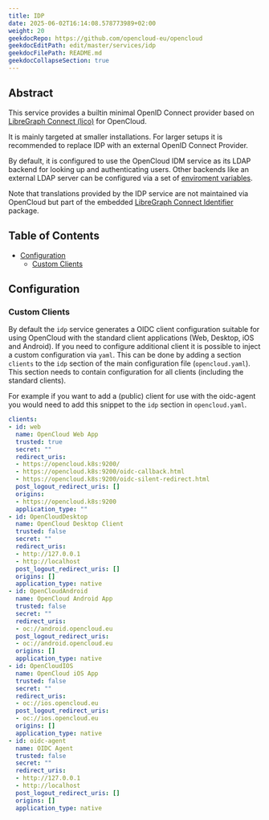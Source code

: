 ```yaml
---
title: IDP
date: 2025-06-02T16:14:08.578773989+02:00
weight: 20
geekdocRepo: https://github.com/opencloud-eu/opencloud
geekdocEditPath: edit/master/services/idp
geekdocFilePath: README.md
geekdocCollapseSection: true
---
```


<!-- Do not edit this file, it is autogenerated. Edit the service README.md instead -->

## Abstract


This service provides a builtin minimal OpenID Connect provider based on [LibreGraph Connect (lico)](https://github.com/libregraph/lico) for OpenCloud.

It is mainly targeted at smaller installations. For larger setups it is recommended to replace IDP with an external OpenID Connect Provider.

By default, it is configured to use the OpenCloud IDM service as its LDAP backend for looking up and authenticating users. Other backends like an external LDAP server can be configured via a set of [enviroment variables](https://docs.opencloud.eu/services/idp/configuration/#environment-variables).

Note that translations provided by the IDP service are not maintained via OpenCloud but part of the embedded  [LibreGraph Connect Identifier](https://github.com/libregraph/lico/tree/master/identifier) package.


## Table of Contents

* [Configuration](#configuration)
  * [Custom Clients](#custom-clients)

## Configuration

### Custom Clients

By default the `idp` service generates a OIDC client configuration suitable for
using OpenCloud with the standard client applications (Web, Desktop, iOS and
Android). If you need to configure additional client it is possible to inject a
custom configuration via `yaml`. This can be done by adding a section `clients`
to the `idp` section of the main configuration file (`opencloud.yaml`). This section
needs to contain configuration for all clients (including the standard clients).

For example if you want to add a (public) client for use with the oidc-agent you would
need to add this snippet to the `idp` section in `opencloud.yaml`.

```yaml
clients:
- id: web
  name: OpenCloud Web App
  trusted: true
  secret: ""
  redirect_uris:
  - https://opencloud.k8s:9200/
  - https://opencloud.k8s:9200/oidc-callback.html
  - https://opencloud.k8s:9200/oidc-silent-redirect.html
  post_logout_redirect_uris: []
  origins:
  - https://opencloud.k8s:9200
  application_type: ""
- id: OpenCloudDesktop
  name: OpenCloud Desktop Client
  trusted: false
  secret: ""
  redirect_uris:
  - http://127.0.0.1
  - http://localhost
  post_logout_redirect_uris: []
  origins: []
  application_type: native
- id: OpenCloudAndroid
  name: OpenCloud Android App
  trusted: false
  secret: ""
  redirect_uris:
  - oc://android.opencloud.eu
  post_logout_redirect_uris:
  - oc://android.opencloud.eu
  origins: []
  application_type: native
- id: OpenCloudIOS
  name: OpenCloud iOS App
  trusted: false
  secret: ""
  redirect_uris:
  - oc://ios.opencloud.eu
  post_logout_redirect_uris:
  - oc://ios.opencloud.eu
  origins: []
  application_type: native
- id: oidc-agent
  name: OIDC Agent
  trusted: false
  secret: ""
  redirect_uris:
  - http://127.0.0.1
  - http://localhost
  post_logout_redirect_uris: []
  origins: []
  application_type: native
```





